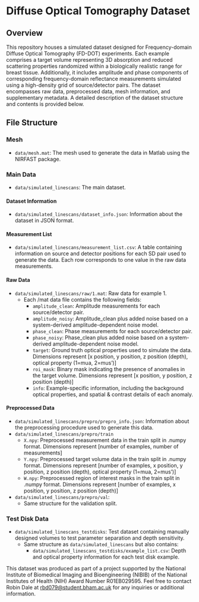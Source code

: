 # Diffuse Optical Tomography Dataset

## Overview
This repository houses a simulated dataset designed for Frequency-domain Diffuse Optical Tomography (FD-DOT) experiments. Each example comprises a target volume representing 3D absorption and reduced scattering properties randomized within a biologically realistic range for breast tissue. Additionally, it includes amplitude and phase components of corresponding frequency-domain reflectance measurements simulated using a high-density grid of source/detector pairs. The dataset encompasses raw data, preprocessed data, mesh information, and supplementary metadata. A detailed description of the dataset structure and contents is provided below.

## File Structure

### Mesh 
- `data/mesh.mat`: The mesh used to generate the data in Matlab using the NIRFAST package.

### Main Data 
- `data/simulated_linescans`: The main dataset.

#### Dataset Information
- `data/simulated_linescans/dataset_info.json`: Information about the dataset in JSON format.

#### Measurement List
- `data/simulated_linescans/measurement_list.csv`: A table containing information on source and detector positions for each SD pair used to generate the data. Each row corresponds to one value in the raw data measurements.

#### Raw Data
- `data/simulated_linescans/raw/1.mat`: Raw data for example 1.
  - Each /mat data file contains the following fields:
    - `amplitude_clean`: Amplitude measurements for each source/detector pair.
    - `amplitude_noisy`: Amplitude_clean plus added noise based on a system-derived amplitude-dependent noise model.
    - `phase_clean`: Phase measurements for each source/detector pair.
    - `phase_noisy`: Phase_clean plus added noise based on a system-derived amplitude-dependent noise model.
    - `target`: Ground truth optical properties used to simulate the data. Dimensions represent [x position, y position, z position (depth), optical property (1=mua, 2=mus’)]
    - `roi_mask`: Binary mask indicating the presence of anomalies in the target volume. Dimensions represent [x position, y position, z position (depth)]
    - `info`: Example-specific information, including the background optical properties, and spatial & contrast details of each anomaly.

#### Preprocessed Data 
- `data/simulated_linescans/prepro/prepro_info.json`: Information about the preprocessing procedure used to generate this data.
- `data/simulated_linescans/prepro/train`
  - `X.npy`: Preprocessed measurement data in the train split in .numpy format. Dimensions represent [number of examples, number of measurements]
  - `Y.npy`: Preprocessed target volume data in the train split in .numpy format. Dimensions represent [number of examples, x position, y position, z position (depth), optical property (1=mua, 2=mus’)]
  - `W.npy`: Preprocessed region of interest masks in the train split in .numpy format. Dimensions represent [number of examples, x position, y position, z position (depth)]
- `data/simulated_linescans/prepro/val`:
  - Same structure for the validation split.

### Test Disk Data 
- `data/simulated_linescans_testdisks`: Test dataset containing manually designed volumes to test parameter separation and depth sensitivity. 
  - Same structure as `data/simulated_linescans` but also contains:
    - `data/simulated_linescans_testdisks/example_list.csv`: Depth and optical property information for each test disk example.


This dataset was produced as part of a project supported by the National Institute of Biomedical Imaging and Bioengineering (NIBIB) of the National Institutes of Health (NIH) Award Number R01EB029595.
Feel free to contact Robin Dale at rbd079@student.bham.ac.uk for any inquiries or additional information.
